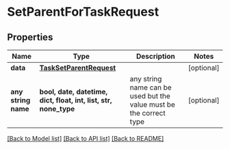 # SetParentForTaskRequest


## Properties
Name | Type | Description | Notes
------------ | ------------- | ------------- | -------------
**data** | [**TaskSetParentRequest**](TaskSetParentRequest.md) |  | [optional] 
**any string name** | **bool, date, datetime, dict, float, int, list, str, none_type** | any string name can be used but the value must be the correct type | [optional]

[[Back to Model list]](../README.md#documentation-for-models) [[Back to API list]](../README.md#documentation-for-api-endpoints) [[Back to README]](../README.md)


